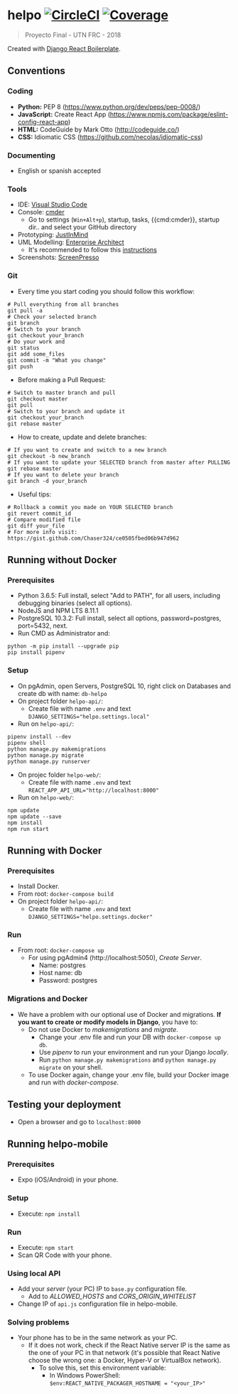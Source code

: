 # helpo [![CircleCI](https://circleci.com/gh/Jumpi96/helpo.png?circle-token=:circle-token)](https://circleci.com/gh/Jumpi96/helpo.png?circle-token=:circle-token) [![Coverage](https://codecov.io/gh/jumpi96/helpo/branch/master/graph/badge.svg)](https://codecov.io/gh/jumpi96/helpo/branch/master/graph/badge.svg)

> Proyecto Final - UTN FRC - 2018

Created with [Django React Boilerplate](https://github.com/vintasoftware/django-react-boilerplate).

## Conventions
### Coding
- **Python:** PEP 8 (https://www.python.org/dev/peps/pep-0008/)
- **JavaScript:** Create React App (https://www.npmjs.com/package/eslint-config-react-app)
- **HTML:** CodeGuide by Mark Otto (http://codeguide.co/)
- **CSS:** Idiomatic CSS (https://github.com/necolas/idiomatic-css)
### Documenting
- English or spanish accepted
### Tools
- IDE: [Visual Studio Code](https://code.visualstudio.com/)
- Console: [cmder](http://cmder.net/)
  - Go to settings (`Win+Alt+p`), startup, tasks, {{cmd:cmder}}, startup dir.. and select your GitHub directory
- Prototyping: [JustInMind](https://www.justinmind.com/)
- UML Modelling: [Enterprise Architect](http://www.sparxsystems.com/products/ea/) 
  - It's recommended to follow this [instructions](https://docs.google.com/document/d/1aiTtPPE9bWLdNnu2MVhimmbW6wWmoZtIJilpCCdZZQQ/edit?usp=sharing)
- Screenshots: [ScreenPresso](https://www.screenpresso.com/)

### Git
- Every time you start coding you should follow this workflow:
```
# Pull everything from all branches
git pull -a
# Check your selected branch
git branch
# Switch to your branch
git checkout your_branch
# Do your work and
git status
git add some_files
git commit -m "What you change"
git push
```
- Before making a Pull Request:
```
# Switch to master branch and pull
git checkout master
git pull
# Switch to your branch and update it
git checkout your_branch
git rebase master
```
- How to create, update and delete branches:
```
# If you want to create and switch to a new branch 
git checkout -b new_branch
# If you want to update your SELECTED branch from master after PULLING 
git rebase master
# If you want to delete your branch
git branch -d your_branch
```
- Useful tips:
```
# Rollback a commit you made on YOUR SELECTED branch
git revert commit_id
# Compare modified file
git diff your_file
# For more info visit:
https://gist.github.com/Chaser324/ce0505fbed06b947d962
```

## Running without Docker
### Prerequisites
- Python 3.6.5: Full install, select "Add to PATH", for all users, including debugging binaries (select all options).
- NodeJS and NPM LTS 8.11.1
- PostgreSQL 10.3.2: Full install, select all options, password=postgres, port=5432, next.
- Run CMD as Administrator and:
```
python -m pip install --upgrade pip
pip install pipenv
```
### Setup
- On pgAdmin, open Servers, PostgreSQL 10, right click on Databases and create db with name: `db-helpo`
- On project folder `helpo-api/`:
  - Create file with name `.env` and text `DJANGO_SETTINGS="helpo.settings.local"`
- Run on `helpo-api/`: 
```
pipenv install --dev
pipenv shell
python manage.py makemigrations
python manage.py migrate
python manage.py runserver
```
- On projec folder `helpo-web/`:
  - Create file with name `.env` and text `REACT_APP_API_URL="http://localhost:8000"`
- Run on `helpo-web/`: 
```
npm update
npm update --save
npm install
npm run start
```
## Running with Docker
### Prerequisites
- Install Docker.
- From root: `docker-compose build`
- On project folder `helpo-api/`:
  - Create file with name `.env` and text `DJANGO_SETTINGS="helpo.settings.docker"`
### Run
- From root: `docker-compose up`
  - For using pgAdmin4 (http://localhost:5050), *Create Server*.
    - Name: postgres
    - Host name: db
    - Password: postgres
### Migrations and Docker
- We have a problem with our optional use of Docker and migrations. **If you want to create or modify models in Django**, you have to:
  - Do not use Docker to *makemigrations* and *migrate*.
    - Change your .env file and run your DB with `docker-compose up db`.
    - Use *pipenv* to run your environment and run your Django *locally*.
    - Run `python manage.py makemigrations` and `python manage.py migrate` on your shell. 
  - To use Docker again, change your .env file, build your Docker image and run with *docker-compose*.
## Testing your deployment
- Open a browser and go to `localhost:8000`

## Running helpo-mobile
### Prerequisites
- Expo (iOS/Android) in your phone.
### Setup
- Execute: `npm install`
### Run
- Execute: `npm start`
- Scan QR Code with your phone.
### Using local API
- Add your *server* (your PC) IP to `base.py` configuration file.
  - Add to *ALLOWED_HOSTS* and *CORS_ORIGIN_WHITELIST*
- Change IP of `api.js` configuration file in helpo-mobile.
### Solving problems
- Your phone has to be in the same network as your PC. 
  - If it does not work, check if the React Native server IP is the same as the one of your PC in that network (it's possible that React Native choose the wrong one: a Docker, Hyper-V or VirtualBox network).
    - To solve this, set this environment variable:
      - In Windows PowerShell: `$env:REACT_NATIVE_PACKAGER_HOSTNAME = "<your_IP>"`

